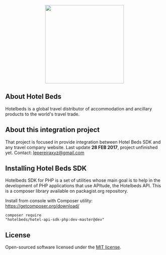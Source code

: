 <p align="center"><img src="http://media-s3-us-east-1.ceros.com/hotelbeds-group/images/2016/07/18/48bc15ea76277ce702db5e8667b58fba/logo-hb.png" width="250px"></p>

## About Hotel Beds
Hotelbeds is a global travel distributor of accommodation and ancillary products to the world's travel trade.

## About this integration project

That project is focused in provide integration between Hotel Beds SDK and any travel company website. Last update <b>28 FEB 2017</b>, project unfinished yet. Contact: lepereiraxyz@gmail.com

## Installing Hotel Beds SDK
Hotelbeds SDK for PHP is a set of utilities whose main goal is to help in the development of PHP applications that use APItude, the Hotelbeds API. This is a composer library available on packagist.org repository.

Install from console with Composer utility: https://getcomposer.org/download/

<code>composer require "hotelbeds/hotel-api-sdk-php:dev-master@dev"</code>


## License

Open-sourced software licensed under the [MIT license](http://opensource.org/licenses/MIT).
